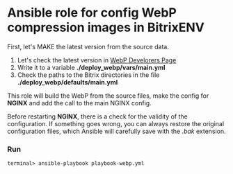 # Ansible role for config WebP compression images in BitrixENV

First, let's MAKE the latest version from the source data.

 1. Let's check the latest version in [WebP Develorers Page](https://storage.googleapis.com/downloads.webmproject.org/releases/webp/index.html)
 2. Write it to a variable **./deploy_webp/vars/main.yml**
 3. Check the paths to the Bitrix directories in the file **./deploy_webp/defaults/main.yml**

This role will build the WebP from the source files, make the config for **NGINX** and add the call to the main NGINX config.

Before restarting **NGINX**, there is a check for the validity of the configuration. If something goes wrong, you can always restore the original configuration files, which Ansible will carefully save with the *.bak* extension.

### Run

```
terminal> ansible-playbook playbook-webp.yml
```
